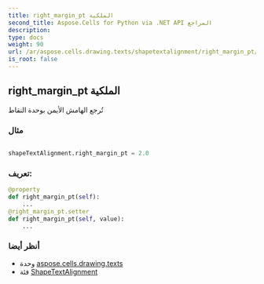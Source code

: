 ```yaml
---
title: right_margin_pt الملكية
second_title: Aspose.Cells for Python via .NET API المراجع
description:
type: docs
weight: 90
url: /ar/aspose.cells.drawing.texts/shapetextalignment/right_margin_pt/
is_root: false
---
```

##  right_margin_pt الملكية

تُرجع الهامش الأيمن بوحدة النقاط

###  مثال

```python

shapeTextAlignment.right_margin_pt = 2.0

```
###  تعريف:
```python
@property
def right_margin_pt(self):
    ...
@right_margin_pt.setter
def right_margin_pt(self, value):
    ...
```

###  أنظر أيضا
* وحدة [aspose.cells.drawing.texts](../../)
* فئة [ShapeTextAlignment](/cells/python-net/ar/aspose.cells.drawing.texts/shapetextalignment)
